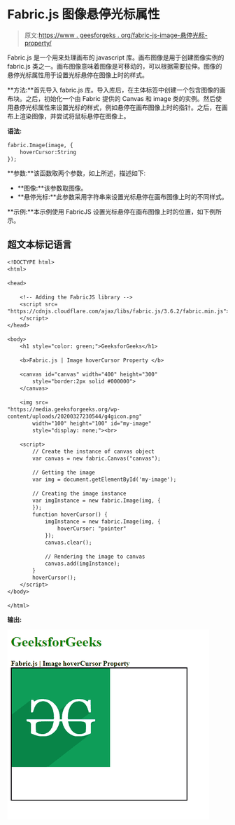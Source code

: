 # Fabric.js 图像悬停光标属性

> 原文:[https://www . geesforgeks . org/fabric-js-image-悬停光标-property/](https://www.geeksforgeeks.org/fabric-js-image-hovercursor-property/)

Fabric.js 是一个用来处理画布的 javascript 库。画布图像是用于创建图像实例的 fabric.js 类之一。画布图像意味着图像是可移动的，可以根据需要拉伸。图像的悬停光标属性用于设置光标悬停在图像上时的样式。

**方法:**首先导入 fabric.js 库。导入库后，在主体标签中创建一个包含图像的画布块。之后，初始化一个由 Fabric 提供的 Canvas 和 image 类的实例。然后使用悬停光标属性来设置光标的样式，例如悬停在画布图像上时的指针。之后，在画布上渲染图像，并尝试将鼠标悬停在图像上。

**语法:**

```
fabric.Image(image, {
    hoverCursor:String
});

```

**参数:**该函数取两个参数，如上所述，描述如下:

*   **图像:**该参数取图像。
*   **悬停光标:**此参数采用字符串来设置光标悬停在画布图像上时的不同样式。

**示例:**本示例使用 FabricJS 设置光标悬停在画布图像上时的位置，如下例所示。

## 超文本标记语言

```
<!DOCTYPE html>
<html>

<head>

    <!-- Adding the FabricJS library -->
    <script src=
"https://cdnjs.cloudflare.com/ajax/libs/fabric.js/3.6.2/fabric.min.js">
    </script>
</head>

<body>
    <h1 style="color: green;">GeeksforGeeks</h1>

    <b>Fabric.js | Image hoverCursor Property </b>

    <canvas id="canvas" width="400" height="300" 
        style="border:2px solid #000000">
    </canvas>

    <img src=
"https://media.geeksforgeeks.org/wp-content/uploads/20200327230544/g4gicon.png" 
        width="100" height="100" id="my-image" 
        style="display: none;"><br>

    <script>
        // Create the instance of canvas object
        var canvas = new fabric.Canvas("canvas");

        // Getting the image
        var img = document.getElementById('my-image');

        // Creating the image instance 
        var imgInstance = new fabric.Image(img, {
        });
        function hoverCursor() {
            imgInstance = new fabric.Image(img, {
                hoverCursor: "pointer"
            });
            canvas.clear();

            // Rendering the image to canvas
            canvas.add(imgInstance);
        }
        hoverCursor();
    </script>
</body>

</html>
```

**输出:**

[![](img/fc77cc728ad7256e1bc9f1e286aadca4.png)](#)